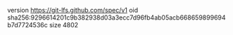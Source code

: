 version https://git-lfs.github.com/spec/v1
oid sha256:9296614201c9b382938d03a3ecc7d96fb4ab05acb668659899694b7d7724536c
size 4802
